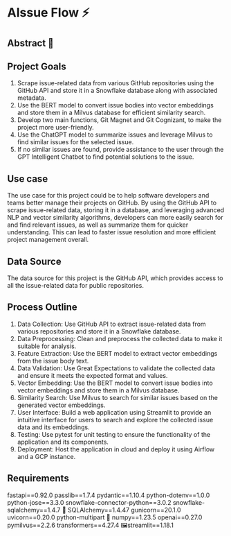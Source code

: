 # AIssue Flow :zap:

## Abstract :memo: 

## Project Goals

1. Scrape issue-related data from various GitHub repositories using the GitHub API and store it in a Snowflake database along with associated metadata.
2. Use the BERT model to convert issue bodies into vector embeddings and store them in a Milvus database for efficient similarity search.
3. Develop two main functions, Git Magnet and Git Cognizant, to make the project more user-friendly.
4. Use the ChatGPT model to summarize issues and leverage Milvus to find similar issues for the selected issue.
5. If no similar issues are found, provide assistance to the user through the GPT Intelligent Chatbot to find potential solutions to the issue.

## Use case

The use case for this project could be to help software developers and teams better manage their projects on GitHub. By using the GitHub API to scrape issue-related data, storing it in a database, and leveraging advanced NLP and vector similarity algorithms, developers can more easily search for and find relevant issues, as well as summarize them for quicker understanding. This can lead to faster issue resolution and more efficient project management overall.

## Data Source

The data source for this project is the GitHub API, which provides access to all the issue-related data for public repositories. 

## Process Outline

1. Data Collection: Use GitHub API to extract issue-related data from various repositories and store it in a Snowflake database.
2. Data Preprocessing: Clean and preprocess the collected data to make it suitable for analysis.
3. Feature Extraction: Use the BERT model to extract vector embeddings from the issue body text.
4. Data Validation: Use Great Expectations to validate the collected data and ensure it meets the expected format and values.
5. Vector Embedding: Use the BERT model to convert issue bodies into vector embeddings and store them in a Milvus database.
6. Similarity Search: Use Milvus to search for similar issues based on the generated vector embeddings.
7. User Interface: Build a web application using Streamlit to provide an intuitive interface for users to search and explore the collected issue data and its embeddings.
8. Testing: Use pytest for unit testing to ensure the functionality of the application and its components.
9. Deployment: Host the application in cloud and deploy it using Airflow and a GCP instance.

## Requirements

fastapi==0.92.0
passlib==1.7.4
pydantic==1.10.4
python-dotenv==1.0.0
python-jose==3.3.0
snowflake-connector-python==3.0.2
snowflake-sqlalchemy==1.4.7
:open_file_folder: SQLAlchemy==1.4.47
gunicorn==20.1.0
uvicorn==0.20.0
python-multipart
🔢 numpy==1.23.5
openai==0.27.0
pymilvus==2.2.6
transformers==4.27.4
🖼streamlit==1.18.1








